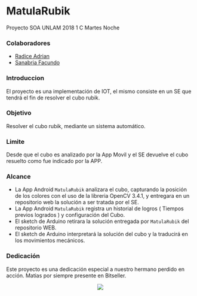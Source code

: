 # MatulaRubik
Proyecto SOA UNLAM 2018 1 C Martes Noche

### Colaboradores
- [Radice Adrian](https://github.com/adrianRadice)
- [Sanabria Facundo](https://github.com/FockaSanabria)

### Introduccion
El proyecto es una implementación de IOT, el mismo consiste en un SE que tendrá el fin de resolver el cubo rubik. 

### Objetivo
Resolver el cubo rubik, mediante un sistema automático.

### Limite
Desde que el cubo es analizado por la App Movil y el SE devuelve el cubo resuelto como fue indicado por la APP.

### Alcance
- La App Android `MatulaRubik` analizara el cubo, capturando la posición de los colores con el uso de la libreria OpenCV 3.4.1, y entregara en un repositorio web la solución a ser tratada por el SE.
- La App Android `MatulaRubik` registra un historial de logros ( Tiempos previos logrados ) y configuración del Cubo.
- El sketch de Arduino retirara la solución entregada por `MatulaRubik` del repositorio WEB.
- El sketch de Arduino interpretará  la solución  del cubo y la traducirá  en los movimientos mecánicos.


### Dedicación
Este proyecto es una dedicación especial a nuestro hermano perdido en acción. Matias por siempre presente en Bitseller.
<p align="center">
  
  <img src="https://user-images.githubusercontent.com/31006922/39163878-f394d140-4752-11e8-821f-0f31efdf559e.png">
  
</p>
